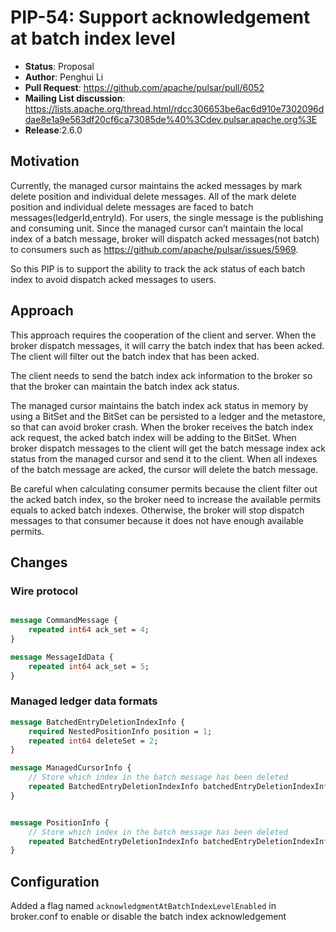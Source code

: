 # PIP-54: Support acknowledgement at batch index level

* **Status**: Proposal
* **Author**: Penghui Li
* **Pull Request**: https://github.com/apache/pulsar/pull/6052
* **Mailing List discussion**: https://lists.apache.org/thread.html/rdcc306653be6ac6d910e7302096ddae8e1a9e563df20cf6ca73085de%40%3Cdev.pulsar.apache.org%3E
* **Release**:2.6.0


## Motivation

Currently, the managed cursor maintains the acked messages by mark delete position and individual delete messages. All of the mark delete position and individual delete messages are faced to batch messages(ledgerId,entryId). For users, the single message is the publishing and consuming unit. Since the managed cursor can’t maintain the local index of a batch message, broker will dispatch acked messages(not batch) to consumers such as https://github.com/apache/pulsar/issues/5969.

So this PIP is to support the ability to track the ack status of each batch index to avoid dispatch acked messages to users.

## Approach

This approach requires the cooperation of the client and server. When the broker dispatch messages, it will carry the batch index that has been acked. The client will filter out the batch index that has been acked.

The client needs to send the batch index ack information to the broker so that the broker can maintain the batch index ack status.

The managed cursor maintains the batch index ack status in memory by using a BitSet and the BitSet can be persisted to a ledger and the metastore, so that can avoid broker crash. When the broker receives the batch index ack request, the acked batch index will be adding to the BitSet. When broker dispatch messages to the client will get the batch message index ack status from the managed cursor and send it to the client. When all indexes of the batch message are acked, the cursor will delete the batch message.

Be careful when calculating consumer permits because the client filter out the acked batch index, so the broker need to increase the available permits equals to acked batch indexes. Otherwise, the broker will stop dispatch messages to that consumer because it does not have enough available permits.

## Changes

### Wire protocol

```proto

message CommandMessage {
    repeated int64 ack_set = 4;
}
```

```proto
message MessageIdData {
    repeated int64 ack_set = 5;
}
```

### Managed ledger data formats

```proto
message BatchedEntryDeletionIndexInfo {
    required NestedPositionInfo position = 1;
    repeated int64 deleteSet = 2;
}
```

```proto
message ManagedCursorInfo {
    // Store which index in the batch message has been deleted
    repeated BatchedEntryDeletionIndexInfo batchedEntryDeletionIndexInfo = 7;
}
```

```proto

message PositionInfo {
    // Store which index in the batch message has been deleted
    repeated BatchedEntryDeletionIndexInfo batchedEntryDeletionIndexInfo = 5;
}
```

## Configuration
Added a flag named `acknowledgmentAtBatchIndexLevelEnabled` in broker.conf to enable or disable the batch index acknowledgement
